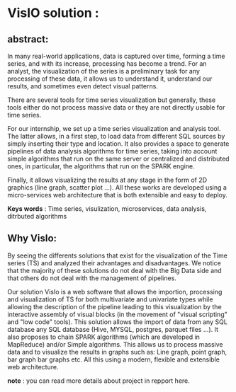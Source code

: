 # VisIO solution : 

## abstract:
In many real-world applications, data is captured over time, forming a time series, and with its increase, processing has become a trend. For an analyst, the visualization of the series is a preliminary task for any processing of these data, it allows us to understand it, understand our results, and sometimes even detect visual patterns.

There are several tools for time series visualization but generally, these tools either do not process massive data or they are not directly usable for time series. 

For our internship, we set up a time series visualization and analysis tool. The latter allows, in a first step, to load data from different SQL sources by simply inserting their type and location. It also provides a space to generate pipelines of data analysis algorithms for time series, taking into account simple algorithms that run on the same server or centralized and distributed ones, in particular, the algorithms that run on the SPARK engine. 

Finally, it allows visualizing the results at any stage in the form of 2D graphics (line graph, scatter plot ...). All these works are developed using a micro-services web architecture that is both extensible and easy to deploy.


**Keys words** : Time series, visulization, microservices, data analysis, ditrbuted algorithms

## Why VisIo: 
By seeing the differents solutions that exist for the visualization of the Time series (TS) and analyzed their advantages and disadvantages. We notice that the majority of these solutions do not deal with the Big Data side and that others do not deal with the management of pipelines.

Our solution VisIo is a web software that allows the importion, processing and visualization of TS for both multivariate and univariate types while allowing the description of the pipeline leading to this visualization
by the interactive assembly of visual blocks (in the movement of "visual scripting" and "low code" tools). This solution allows the import of data from any SQL database any SQL database (Hive, MYSQL, postgres, parquet files ...). It also proposes to chain SPARK algorithms (which are developed in MapReduce) and/or Simple algorithms. This allows us to process massive data and to visualize the results in graphs such as: Line graph, point graph, bar graph bar graphs etc. All this using a modern, flexible and extensible web architecture.

 **note** : you can read more details about project in repport here.